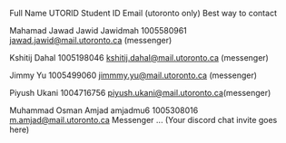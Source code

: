 Full Name UTORID Student ID Email (utoronto only) Best way to contact


Mahamad Jawad Jawid  Jawidmah  1005580961  jawad.jawid@mail.utoronto.ca  (messenger)

Kshitij Dahal   1005198046  kshitij.dahal@mail.utoronto.ca (messenger)

Jimmy Yu  1005499060  jimmmy.yu@mail.utoronto.ca (messenger)

Piyush Ukani 1004716756 piyush.ukani@mail.utoronto.ca(messenger)

Muhammad Osman Amjad amjadmu6 1005308016 m.amjad@mail.utoronto.ca Messenger
...
(Your discord chat invite goes here)
